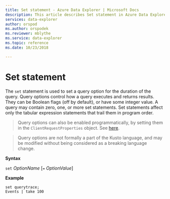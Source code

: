 ```yaml
---
title: Set statement - Azure Data Explorer | Microsoft Docs
description: This article describes Set statement in Azure Data Explorer.
services: data-explorer
author: orspod
ms.author: orspodek
ms.reviewer: mblythe
ms.service: data-explorer
ms.topic: reference
ms.date: 10/23/2018

---
```

# Set statement

The `set` statement is used to set a query option for the duration of the query.
Query options control how a query executes and returns results. They can be
Boolean flags (off by default), or have some integer value. A query may contain
zero, one, or more set statements. Set statements affect only the tabular expression
statements that trail them in program order.

> Query options can also be enabled programmatically, by setting them in the
  `ClientRequestProperties` object. See [here](../api/netfx/request-properties.md).
  
> Query options are not formally a part of the Kusto language, and may be
  modified without being considered as a breaking language change.

**Syntax**

`set` *OptionName* [`=` *OptionValue*]

**Example**

```kusto
set querytrace;
Events | take 100
```